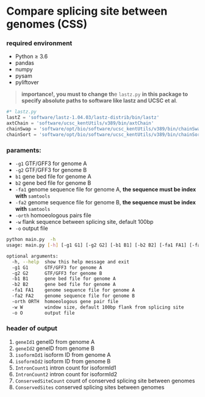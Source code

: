 <!--
 * @Descripttion:
 * @version:
 * @Author: zpliu
 * @Date: 2022-11-01 20:24:52
 * @LastEditors: zpliu
 * @LastEditTime: 2022-11-02 22:04:57
 * @@param:
-->

# Compare splicing site between genomes (CSS)

### required environment

- Python ≥ 3.6
- pandas 
- numpy
- pysam 
- pyliftover

> **importance!, you must to change th**e `lastz.py` **in this package to specify absolute paths to software like lastz and UCSC et al**. 

```python
#* lastz.py
lastZ = 'software/lastz-1.04.03/lastz-distrib/bin/lastz'
axtChain = 'software/ucsc_kentUtils/v389/bin/axtChain'
chainSwap = 'software/opt/bio/software/ucsc_kentUtils/v389/bin/chainSwap'
chainSort = 'software/opt/bio/software/ucsc_kentUtils/v389/bin/chainSort'

```

### paraments:

+ `-g1` GTF/GFF3 for genome A
+ `-g2` GTF/GFF3 for genome B
+ `b1` gene bed file for genome A
+ `b2` gene bed file for genome B
+ `-fa1` genome sequence file for genome A, **the sequence must be index with** `samtools` 
+ `-fa2` genome sequence file for genome B, **the sequence must be index with** `samtools` 
+ `-orth` homoeologous pairs file 
+ `-w` flank sequence between splicing site, default 100bp
+ `-o` output file

```bash
python main.py  -h 
usage: main.py [-h] [-g1 G1] [-g2 G2] [-b1 B1] [-b2 B2] [-fa1 FA1] [-fa2 FA2] [-orth ORTH] [-w W] [-o O]

optional arguments:
  -h, --help  show this help message and exit
  -g1 G1      GTF/GFF3 for genome A
  -g2 G2      GTF/GFF3 for genome B
  -b1 B1      gene bed file for genome A
  -b2 B2      gene bed file for genome A
  -fa1 FA1    genome sequence file for genome A
  -fa2 FA2    genome sequence file for genome B
  -orth ORTH  homoeologous gene pair file
  -w W        window size, default 100bp flank from splicing site
  -o O        output file

```

### header of output 

1. `geneId1` geneID from genome A 
2. `geneId2` geneID from genome B
3. `isoformId1` isoform ID from genome A
4. `isoformId2` isoform ID from genome B
5. `IntronCount1` intron count for isoformId1
6. `IntronCount2` intron count for isoformId2
7. `ConservedSiteCount` count of conserved splicing site between genomes
8. `ConservedSites` conserved splicing sites between genomes





